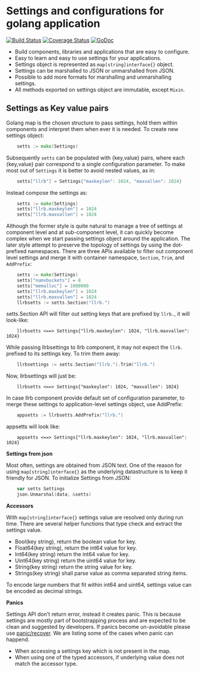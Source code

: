 Settings and configurations for golang application
==================================================

[![Build Status](https://travis-ci.org/prataprc/gosettings.png)](https://travis-ci.org/prataprc/gosettings)
[![Coverage Status](https://coveralls.io/repos/prataprc/gosettings/badge.png?branch=master&service=github)](https://coveralls.io/github/prataprc/gosettings?branch=master)
[![GoDoc](https://godoc.org/github.com/prataprc/gosettings?status.png)](https://godoc.org/github.com/prataprc/gosettings)

* Build components, libraries and applications that are easy to configure.
* Easy to learn and easy to use settings for your applications.
* Settings object is represented as ``map[string]interface{}`` object.
* Settings can be marshalled to JSON or unmarshalled from JSON.
* Possible to add more formats for marshalling and unmarshalling settings.
* All methods exported on settings object are immutable, except ``Mixin``.

Settings as Key value pairs
---------------------------

Golang map is the chosen structure to pass settings, hold them within
components and interpret them when ever it is needed. To create new
settings object:

```go
    setts := make(Settings)
```

Subsequently ``setts`` can be populated with {key,value} pairs, where each
{key,value} pair correspond to a single configuration parameter. To make
most out of ``Settings`` it is better to avoid nested values, as in:

```go
    setts["llrb"] = Settings{"maxkeylen": 1024, "maxvallen": 1024}
```

Instead compose the settings as:

```go
    setts := make(Settings)
    setts["llrb.maxkeylen"] = 1024
    setts["llrb.maxvallen"] = 1024
```

Although the former style is quite natural to manage a tree of settings at
component level and at sub-component level, it can quickly become complex when
we start passing settings object around the application. The later style
attempt to preserve the topology of settings by using the dot-prefixed
namespaces. There are three APIs available to filter out component level
settings and merge it with container namespace, ``Section``, ``Trim``,
and ``AddPrefix``:

```go
    setts := make(Settings)
    setts["numvbuckets"] = 8
    setts["memalloc"] = 1000000
    setts["llrb.maxkeylen"] = 1024
    setts["llrb.maxvallen"] = 1024
    llrbsetts := setts.Section("llrb.")
```

setts.Section API will filter out setting keys that are prefixed by ``llrb.``,
it will look-like:

```text
    llrbsetts <==> Settings{"llrb.maxkeylen": 1024, "llrb.maxvallen": 1024}
```

While passing llrbsettings to llrb component, it may not expect the ``llrb.``
prefixed to its settings key. To trim them away:

```go
    llrbsettings := setts.Section("llrb.").Trim("llrb.")
```

Now, llrbsettings will just be:

```text
    llrbsetts <==> Settings{"maxkeylen": 1024, "maxvallen": 1024}
```

In case llrb component provide default set of configuration parameter,
to merge these settings to application-level settings object, use
AddPrefix:

```go
    appsetts := llrbsetts.AddPrefix("llrb.")
```

appsetts will look like:

```text
    appsetts <==> Settings{"llrb.maxkeylen": 1024, "llrb.maxvallen": 1024}
```

**Settings from json**

Most often, settings are obtained from JSON text. One of the reason for
using ``map[string]interface{}`` as the underlying datastructure is to keep
it friendly for JSON. To initialize Settings from JSON:

```go
    var setts Settings
    json.Unmarshal(data, &setts)
```

**Accessors**

With ``map[string]interface{}`` settings value are resolved only during run
time.  There are several helper functions that type check and extract the
settings value.

* Bool(key string), return the boolean value for key.
* Float64(key string), return the int64 value for key.
* Int64(key string) return the int64 value for key.
* Uint64(key string) return the uint64 value for key.
* String(key string) return the string value for key.
* Strings(key string) shall parse value as comma separated string items.

To encode large numbers that fit within int64 and uint64, settings value
can be encoded as decimal strings.

**Panics**

Settings API don't return error, instead it creates panic. This is because
settings are mostly part of bootstrapping process and are expected to be
clean and suggested by developers. If panics become un-avoidable please use
[panic/recover](https://blog.golang.org/defer-panic-and-recover). We are
listing some of the cases when panic can happend.

* When accessing a settings key which is not present in the map.
* When using one of the typed accessors, if underlying value does not match
the accessor type.
